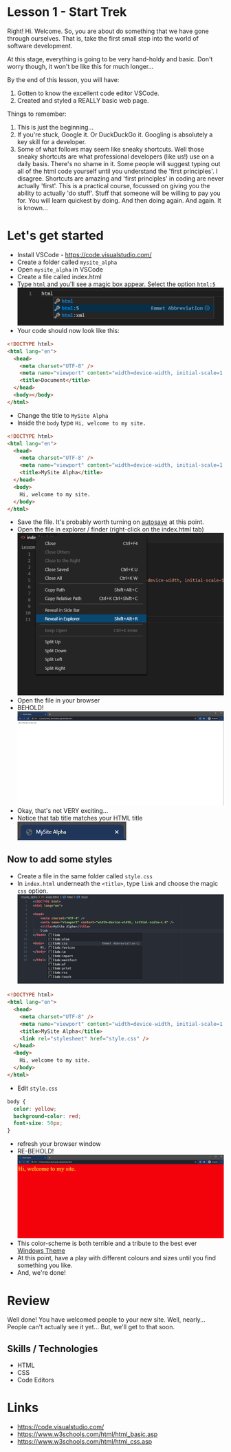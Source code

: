 # Lesson 1 - Start Trek

Right! Hi. Welcome. So, you are about do something that we have gone through ourselves. That is, take the first small step into the world of software development.

At this stage, everything is going to be very hand-holdy and basic. Don't worry though, it won't be like this for much longer...

By the end of this lesson, you will have:

1. Gotten to know the excellent code editor VSCode.
2. Created and styled a REALLY basic web page.

Things to remember:

1. This is just the beginning...
2. If you're stuck, Google it. Or DuckDuckGo it. Googling is absolutely a key skill for a developer.
3. Some of what follows may seem like sneaky shortcuts. Well those sneaky shortcuts are what professional developers (like us!) use on a daily basis. There's no shame in it. Some people will suggest typing out all of the html code yourself until you understand the 'first principles'. I disagree. Shortcuts are amazing and 'first principles' in coding are never actually 'first'. This is a practical course, focussed on giving you the ability to actually 'do stuff'. Stuff that someone will be willing to pay you for. You will learn quickest by doing. And then doing again. And again. It is known...

# Let's get started

- Install VSCode - https://code.visualstudio.com/
- Create a folder called `mysite_alpha`
- Open `mysite_alpha` in VSCode
- Create a file called index.html
- Type `html` and you'll see a magic box appear. Select the option `html:5`
  ![HTML Emmet](./images/htmlEmmet.png "HTML Emmet")
- Your code should now look like this:

```html
<!DOCTYPE html>
<html lang="en">
  <head>
    <meta charset="UTF-8" />
    <meta name="viewport" content="width=device-width, initial-scale=1.0" />
    <title>Document</title>
  </head>
  <body></body>
</html>
```

- Change the title to `MySite Alpha`
- Inside the `body` type `Hi, welcome to my site.`

```html
<!DOCTYPE html>
<html lang="en">
  <head>
    <meta charset="UTF-8" />
    <meta name="viewport" content="width=device-width, initial-scale=1.0" />
    <title>MySite Alpha</title>
  </head>
  <body>
    Hi, welcome to my site.
  </body>
</html>
```

- Save the file. It's probably worth turning on [autosave](https://www.google.com/search?q=vscode+turn+on+autosave&oq=vscode+turn+on+autosave&aqs=chrome..69i57j0l5j69i60.4663j0j7&sourceid=chrome&ie=UTF-8) at this point.
- Open the file in explorer / finder (right-click on the index.html tab)
  ![OpenInExplorer](./images/openInExplorer.png "Open in Explorer")
- Open the file in your browser
- BEHOLD!
  ![welcome](./images/welcome.png "Hi, welcome to my site.")
- Okay, that's not VERY exciting...
- Notice that tab title matches your HTML title <br/>
  ![tabTitle](./images/tabTitle.png "Tab Title")

## Now to add some styles

- Create a file in the same folder called `style.css`
- In `index.html` underneath the `<title>`, type `link` and choose the magic `css` option.
  ![Link](./images/link.png "link")

```html
<!DOCTYPE html>
<html lang="en">
  <head>
    <meta charset="UTF-8" />
    <meta name="viewport" content="width=device-width, initial-scale=1.0" />
    <title>MySite Alpha</title>
    <link rel="stylesheet" href="style.css" />
  </head>
  <body>
    Hi, welcome to my site.
  </body>
</html>
```

- Edit `style.css`

```css
body {
  color: yellow;
  background-color: red;
  font-size: 50px;
}
```

- refresh your browser window
- RE-BEHOLD!
  ![welcomeStyled](./images/welcomeStyled.png "Hi, welcome to my site. Styled")
- This color-scheme is both terrible and a tribute to the best ever [Windows Theme](https://www.google.com/search?biw=1718&bih=1359&tbm=isch&sa=1&ei=spocXvOBG9aD1fAPtviV8Ag&q=windows+hotdog&oq=windows+hotdog&gs_l=img.3..0i7i10i30j0i10i24l3.13242.13589..13951...0.0..1.148.381.4j1......0....1..gws-wiz-img.UQh0isAlTew&ved=0ahUKEwjzovW7_4DnAhXWQRUIHTZ8BY4Q4dUDCAc&uact=5)
- At this point, have a play with different colours and sizes until you find something you like.
- And, we're done!

# Review

Well done! You have welcomed people to your new site. Well, nearly... People can't actually see it yet... But, we'll get to that soon.

## Skills / Technologies

- HTML
- CSS
- Code Editors

# Links

- https://code.visualstudio.com/
- https://www.w3schools.com/html/html_basic.asp
- https://www.w3schools.com/html/html_css.asp